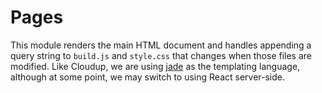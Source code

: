 Pages
======


This module renders the main HTML document and handles appending a query string to `build.js` and `style.css` that changes when those files are modified.
Like Cloudup, we are using [jade](http://jade-lang.com/) as the templating language, although at some point, we may switch to using React server-side.
